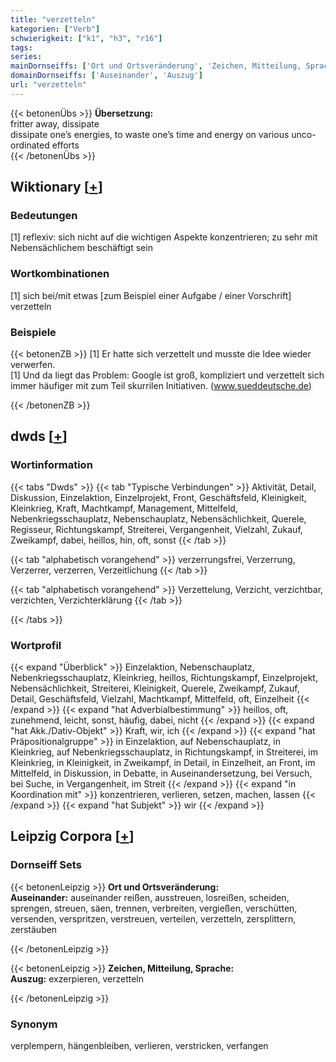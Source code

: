 ```yaml
---
title: "verzetteln"
kategorien: ["Verb"]
schwierigkeit: ["k1", "h3", "r16"]
tags:
series:
mainDornseiffs: ['Ort und Ortsveränderung', 'Zeichen, Mitteilung, Sprache']
domainDornseiffs: ['Auseinander', 'Auszug']
url: "verzetteln"
---
```


{{< betonenÜbs >}}
**Übersetzung:**  
fritter away, dissipate  
dissipate one’s energies, to waste one’s time and energy on various unco-ordinated efforts  
{{< /betonenÜbs >}}

## Wiktionary [[+](https://de.wiktionary.org/wiki/verzetteln)]

### Bedeutungen
[1] reflexiv: sich nicht auf die wichtigen Aspekte konzentrieren; zu sehr mit Nebensächlichem beschäftigt sein  

### Wortkombinationen
[1] sich bei/mit etwas [zum Beispiel einer Aufgabe / einer Vorschrift] verzetteln  

### Beispiele
{{< betonenZB >}}
[1] Er hatte sich verzettelt und musste die Idee wieder verwerfen.  
[1] Und da liegt das Problem: Google ist groß, kompliziert und verzettelt sich immer häufiger mit zum Teil skurrilen Initiativen. (www.sueddeutsche.de)  

{{< /betonenZB >}}


## dwds [[+](https://www.dwds.de/wb/verzetteln)]

### Wortinformation
{{< tabs "Dwds" >}}
{{< tab "Typische Verbindungen" >}}
Aktivität, Detail, Diskussion, Einzelaktion, Einzelprojekt, Front, Geschäftsfeld, Kleinigkeit, Kleinkrieg, Kraft, Machtkampf, Management, Mittelfeld, Nebenkriegsschauplatz, Nebenschauplatz, Nebensächlichkeit, Querele, Regisseur, Richtungskampf, Streiterei, Vergangenheit, Vielzahl, Zukauf, Zweikampf, dabei, heillos, hin, oft, sonst
{{< /tab >}}

{{< tab "alphabetisch vorangehend" >}}
verzerrungsfrei, Verzerrung, Verzerrer, verzerren, Verzeitlichung
{{< /tab >}}

{{< tab "alphabetisch vorangehend" >}}
Verzettelung, Verzicht, verzichtbar, verzichten, Verzichterklärung
{{< /tab >}}

{{< /tabs >}}

### Wortprofil
{{< expand "Überblick" >}} Einzelaktion, Nebenschauplatz, Nebenkriegsschauplatz, Kleinkrieg, heillos, Richtungskampf, Einzelprojekt, Nebensächlichkeit, Streiterei, Kleinigkeit, Querele, Zweikampf, Zukauf, Detail, Geschäftsfeld, Vielzahl, Machtkampf, Mittelfeld, oft, Einzelheit {{< /expand >}}
{{< expand "hat Adverbialbestimmung" >}} heillos, oft, zunehmend, leicht, sonst, häufig, dabei, nicht {{< /expand >}}
{{< expand "hat Akk./Dativ-Objekt" >}} Kraft, wir, ich {{< /expand >}}
{{< expand "hat Präpositionalgruppe" >}} in Einzelaktion, auf Nebenschauplatz, in Kleinkrieg, auf Nebenkriegsschauplatz, in Richtungskampf, in Streiterei, im Kleinkrieg, in Kleinigkeit, in Zweikampf, in Detail, in Einzelheit, an Front, im Mittelfeld, in Diskussion, in Debatte, in Auseinandersetzung, bei Versuch, bei Suche, in Vergangenheit, im Streit {{< /expand >}}
{{< expand "in Koordination mit" >}} konzentrieren, verlieren, setzen, machen, lassen {{< /expand >}}
{{< expand "hat Subjekt" >}} wir {{< /expand >}}

## Leipzig Corpora [[+](https://corpora.uni-leipzig.de/en/res?word=verzetteln&corpusId=deu_newscrawl-public_2018)]

### Dornseiff Sets
{{< betonenLeipzig >}}
**Ort und Ortsveränderung:**  
**Auseinander:** auseinander reißen, ausstreuen, losreißen, scheiden, sprengen, streuen, säen, trennen, verbreiten, vergießen, verschütten, versenden, verspritzen, verstreuen, verteilen, verzetteln, zersplittern, zerstäuben  

{{< /betonenLeipzig >}}


{{< betonenLeipzig >}}
**Zeichen, Mitteilung, Sprache:**  
**Auszug:** exzerpieren, verzetteln  

{{< /betonenLeipzig >}}

### Synonym
verplempern, hängenbleiben, verlieren, verstricken, verfangen

